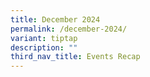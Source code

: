 ```yaml
---
title: December 2024
permalink: /december-2024/
variant: tiptap
description: ""
third_nav_title: Events Recap
---
```

